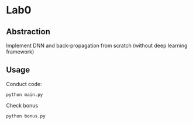 # Lab0

Abstraction
---
Implement DNN and back-propagation from scratch (without deep learning framework)


Usage
---
Conduct code:
```
python main.py
```

Check bonus
```
python bonus.py
```

